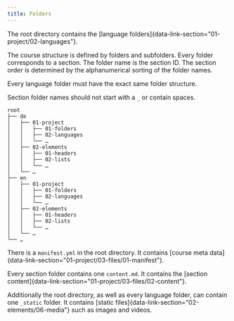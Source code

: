 ```yaml
---
title: Folders
---
```


The root directory contains the
[language folders]{data-link-section="01-project/02-languages"}.

The course structure is defined by folders and subfolders. Every folder
corresponds to a section. The folder name is the section ID. The section order
is determined by the alphanumerical sorting of the folder names.

Every language folder must have the exact same folder structure.

Section folder names should not start with a `_` or contain spaces.

```
root
├── de
│   ├── 01-project
│   │   ├── 01-folders
│   │   ├── 02-languages
│   │   └── …
│   ├── 02-elements
│   │   ├── 01-headers
│   │   ├── 02-lists
│   │   └── …
│   └── …
├── en
│   ├── 01-project
│   │   ├── 01-folders
│   │   ├── 02-languages
│   │   └── …
│   ├── 02-elements
│   │   ├── 01-headers
│   │   ├── 02-lists
│   │   └── …
│   └── …
└── …
```

There is a `manifest.yml` in the root directory. It contains
[course meta data]{data-link-section="01-project/03-files/01-manifest"}.

Every section folder contains one `content.md`. It contains the
[section content]{data-link-section="01-project/03-files/02-content"}.

Additionally the root directory, as well as every language folder, can contain
one `_static` folder. It contains
[static files]{data-link-section="02-elements/06-media"} such as images and
videos.
